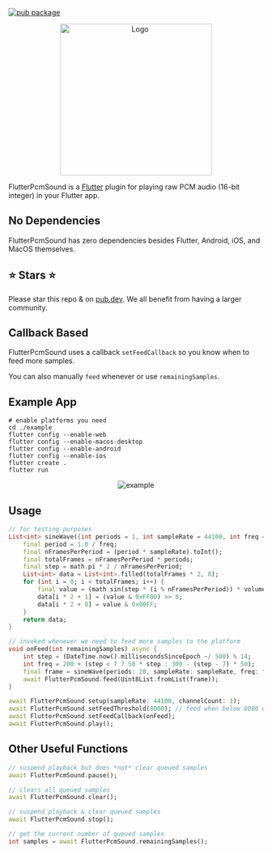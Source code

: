 [![pub package](https://img.shields.io/pub/v/flutter_pcm_sound.svg)](https://pub.dartlang.org/packages/flutter_pcm_sound)

<p align="center">
    <img alt="Logo" src="https://github.com/chipweinberger/flutter_pcm_sound/blob/master/site/logo.png?raw=true" style="height: 300px;" />
</p>

FlutterPcmSound is a [Flutter](https://flutter.dev) plugin for playing raw PCM audio (16-bit integer) in your Flutter app.

## No Dependencies

FlutterPcmSound has zero dependencies besides Flutter, Android, iOS, and MacOS themselves.

## ⭐ Stars ⭐

Please star this repo & on [pub.dev](https://pub.dev/packages/flutter_pcm_sound). We all benefit from having a larger community.

## Callback Based

FlutterPcmSound uses a callback `setFeedCallback` so you know when to feed more samples.

You can also manually `feed` whenever or use `remainingSamples`.

## Example App

```
# enable platforms you need
cd ./example
flutter config --enable-web                           
flutter config --enable-macos-desktop                                                      
flutter config --enable-android 
flutter config --enable-ios 
flutter create .
flutter run
```

<p align="center">
<img alt="example" src="https://github.com/chipweinberger/flutter_pcm_sound/blob/master/site/example.png?raw=true" />
</p>

## Usage

```dart
// for testing purposes
List<int> sineWave({int periods = 1, int sampleRate = 44100, int freq = 440, double volume = 0.5}) {
    final period = 1.0 / freq;
    final nFramesPerPeriod = (period * sampleRate).toInt();
    final totalFrames = nFramesPerPeriod * periods;
    final step = math.pi * 2 / nFramesPerPeriod;
    List<int> data = List<int>.filled(totalFrames * 2, 0);
    for (int i = 0; i < totalFrames; i++) {
        final value = (math.sin(step * (i % nFramesPerPeriod)) * volume * 32767).toInt();
        data[i * 2 + 1] = (value & 0xFF00) >> 8;
        data[i * 2 + 0] = value & 0x00FF;
    }
    return data;
}

// invoked whenever we need to feed more samples to the platform
void onFeed(int remainingSamples) async {
    int step = (DateTime.now().millisecondsSinceEpoch ~/ 500) % 14;
    int freq = 200 + (step < 7 ? 50 * step : 300 - (step - 7) * 50);
    final frame = sineWave(periods: 20, sampleRate: sampleRate, freq: freq);
    await FlutterPcmSound.feed(Uint8List.fromList(frame));
}

await FlutterPcmSound.setup(sampleRate: 44100, channelCount: 1);
await FlutterPcmSound.setFeedThreshold(8000); // feed when below 8000 queued samples
await FlutterPcmSound.setFeedCallback(onFeed);
await FlutterPcmSound.play();
```

## Other Useful Functions

```dart
// suspend playback but does *not* clear queued samples
await FlutterPcmSound.pause();

// clears all queued samples
await FlutterPcmSound.clear();

// suspend playback & clear queued samples
await FlutterPcmSound.stop();

// get the current number of queued samples
int samples = await FlutterPcmSound.remainingSamples();
```



